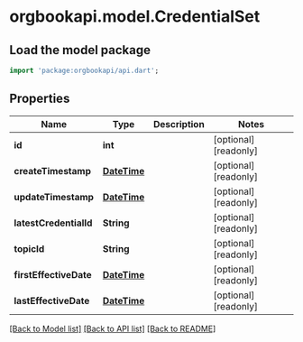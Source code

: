 # orgbookapi.model.CredentialSet

## Load the model package
```dart
import 'package:orgbookapi/api.dart';
```

## Properties
Name | Type | Description | Notes
------------ | ------------- | ------------- | -------------
**id** | **int** |  | [optional] [readonly] 
**createTimestamp** | [**DateTime**](DateTime.md) |  | [optional] [readonly] 
**updateTimestamp** | [**DateTime**](DateTime.md) |  | [optional] [readonly] 
**latestCredentialId** | **String** |  | [optional] [readonly] 
**topicId** | **String** |  | [optional] [readonly] 
**firstEffectiveDate** | [**DateTime**](DateTime.md) |  | [optional] [readonly] 
**lastEffectiveDate** | [**DateTime**](DateTime.md) |  | [optional] [readonly] 

[[Back to Model list]](../README.md#documentation-for-models) [[Back to API list]](../README.md#documentation-for-api-endpoints) [[Back to README]](../README.md)


